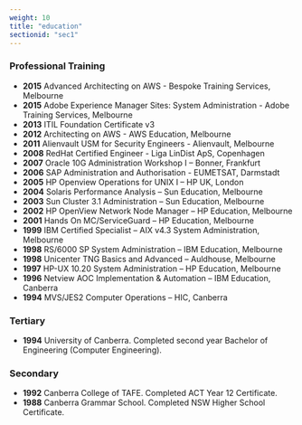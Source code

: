 ```yaml
---
weight: 10
title: "education"
sectionid: "sec1"
---
```


### Professional Training
* **2015** Advanced Architecting on AWS - Bespoke Training Services, Melbourne
* **2015** Adobe Experience Manager Sites: System Administration - Adobe Training Services, Melbourne
* **2013** ITIL Foundation Certificate v3
* **2012** Architecting on AWS - AWS Education, Melbourne
* **2011** Alienvault USM for Security Engineers - Alienvault, Melbourne
* **2008** RedHat Certified Engineer - Liga LinDist ApS, Copenhagen
* **2007** Oracle 10G Administration Workshop I – Bonner, Frankfurt
* **2006** SAP Administration and Authorisation - EUMETSAT, Darmstadt
* **2005** HP Openview Operations for UNIX I – HP UK, London
* **2004** Solaris Performance Analysis – Sun Education, Melbourne
* **2003** Sun Cluster 3.1 Administration – Sun Education, Melbourne
* **2002** HP OpenView Network Node Manager – HP Education, Melbourne
* **2001** Hands On MC/ServiceGuard – HP Education, Melbourne
* **1999** IBM Certified Specialist – AIX v4.3 System Administration, Melbourne
* **1998** RS/6000 SP System Administration – IBM Education, Melbourne
* **1998** Unicenter TNG Basics and Advanced – Auldhouse, Melbourne
* **1997** HP-UX 10.20 System Administration – HP Education, Melbourne
* **1996** Netview AOC Implementation & Automation – IBM Education, Canberra
* **1994** MVS/JES2 Computer Operations – HIC, Canberra

### Tertiary
* **1994** University of Canberra.
  Completed second year Bachelor of Engineering (Computer Engineering).

### Secondary
* **1992** Canberra College of TAFE.
  Completed ACT Year 12 Certificate.
* **1988** Canberra Grammar School.
  Completed NSW Higher School Certificate.

